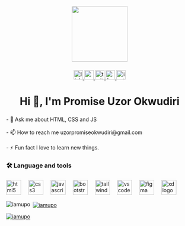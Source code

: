 <div align="center">
  <img height="150" src="https://camo.githubusercontent.com/62da68eb62b1e5f175f7d1f0191dd89a653d7908feb22d37d4a0ab07365d6791/68747470733a2f2f6d656469612e67697068792e636f6d2f6d656469612f4d3967624264396e6244724f5475314d71782f67697068792e676966"  />
</div>

###

<div align="center">
  <a href="https://www.linkedin.com/in/iamupo/" target="_blank">
    <img src="https://img.shields.io/static/v1?message=LinkedIn&logo=linkedin&label=&color=0077B5&logoColor=white&labelColor=&style=for-the-badge" height="25" alt="linkedin logo"  />
  </a>
  <a href="https://www.youtube.com/@iamupo" target="_blank">
    <img src="https://img.shields.io/static/v1?message=Youtube&logo=youtube&label=&color=FF0000&logoColor=white&labelColor=&style=for-the-badge" height="25" alt="youtube logo"  />
  </a>
  <a href=" https://twitter.com/IamUPO" target="_blank">
    <img src="https://img.shields.io/static/v1?message=Twitter&logo=twitter&label=&color=1DA1F2&logoColor=white&labelColor=&style=for-the-badge" height="25" alt="twitter logo"  />
  </a>
  <a href="https://www.behance.net/iamupo" target="_blank">
    <img src="https://img.shields.io/static/v1?message=Behance&logo=behance&label=&color=1769ff&logoColor=white&labelColor=&style=for-the-badge" height="25" alt="behance logo"  />
  </a>
  <a href="https://www.instagram.com/iamupo/" target="_blank">
    <img src="https://img.shields.io/static/v1?message=Instagram&logo=instagram&label=&color=E4405F&logoColor=white&labelColor=&style=for-the-badge" height="25" alt="instagram logo"  />
  </a>
</div>

###

<h1 align="center">Hi 👋, I'm Promise Uzor Okwudiri</h1>

###

<p align="left">- 💬 Ask me about HTML, CSS and JS<br><br>- 📫 How to reach me uzorpromiseokwudiri@gmail.com<br><br>- ⚡ Fun fact I love to learn new things.</p>

###

<h3 align="left">🛠 Language and tools</h3>

###

<div align="left">
  <img src="https://cdn.jsdelivr.net/gh/devicons/devicon/icons/html5/html5-original.svg" height="40" alt="html5 logo"  />
  <img width="12" />
  <img src="https://cdn.jsdelivr.net/gh/devicons/devicon/icons/css3/css3-original.svg" height="40" alt="css3 logo"  />
  <img width="12" />
  <img src="https://cdn.jsdelivr.net/gh/devicons/devicon/icons/javascript/javascript-original.svg" height="40" alt="javascript logo"  />
  <img width="12" />
  <img src="https://cdn.jsdelivr.net/gh/devicons/devicon/icons/bootstrap/bootstrap-original.svg" height="40" alt="bootstrap logo"  />
  <img width="12" />
  <img src="https://cdn.jsdelivr.net/gh/devicons/devicon/icons/tailwindcss/tailwindcss-original-wordmark.svg" height="40" alt="tailwindcss logo"  />
  <img width="12" />
  <img src="https://cdn.jsdelivr.net/gh/devicons/devicon/icons/vscode/vscode-original.svg" height="40" alt="vscode logo"  />
  <img width="12" />
  <img src="https://cdn.jsdelivr.net/gh/devicons/devicon/icons/figma/figma-original.svg" height="40" alt="figma logo"  />
  <img width="12" />
  <img src="https://cdn.jsdelivr.net/gh/devicons/devicon/icons/xd/xd-plain.svg" height="40" alt="xd logo"  />
</div>


<p dir="auto"><a target="_blank" rel="noopener noreferrer nofollow" href="https://camo.githubusercontent.com/9b60d180273b68fbf5f914df84fd9c710e3cf9f483dbed254e95d3f5b98f8ee3/68747470733a2f2f6769746875622d726561646d652d73746174732e76657263656c2e6170702f6170692f746f702d6c616e67733f757365726e616d653d69616d75706f2673686f775f69636f6e733d74727565266c6f63616c653d656e266c61796f75743d636f6d70616374"><img align="left" src="https://camo.githubusercontent.com/9b60d180273b68fbf5f914df84fd9c710e3cf9f483dbed254e95d3f5b98f8ee3/68747470733a2f2f6769746875622d726561646d652d73746174732e76657263656c2e6170702f6170692f746f702d6c616e67733f757365726e616d653d69616d75706f2673686f775f69636f6e733d74727565266c6f63616c653d656e266c61796f75743d636f6d70616374" alt="iamupo" data-canonical-src="https://github-readme-stats.vercel.app/api/top-langs?username=iamupo&amp;show_icons=true&amp;locale=en&amp;layout=compact" style="max-width: 100%;"></a></p>


<p dir="auto">&nbsp;<a target="_blank" rel="noopener noreferrer nofollow" href="https://camo.githubusercontent.com/8d1160bc171341847bf79292feb010e6055efc31932e92fdc6aa329c8af2b039/68747470733a2f2f6769746875622d726561646d652d73746174732e76657263656c2e6170702f6170693f757365726e616d653d69616d75706f2673686f775f69636f6e733d74727565266c6f63616c653d656e"><img align="center" src="https://camo.githubusercontent.com/8d1160bc171341847bf79292feb010e6055efc31932e92fdc6aa329c8af2b039/68747470733a2f2f6769746875622d726561646d652d73746174732e76657263656c2e6170702f6170693f757365726e616d653d69616d75706f2673686f775f69636f6e733d74727565266c6f63616c653d656e" alt="iamupo" data-canonical-src="https://github-readme-stats.vercel.app/api?username=iamupo&amp;show_icons=true&amp;locale=en" style="max-width: 100%;"></a></p>


<p dir="auto"><a target="_blank" rel="noopener noreferrer nofollow" href="https://camo.githubusercontent.com/b6b86e40a87cc51c11ff68ba0d000190ca836bbc6d7a62323aaef2fe31692e01/68747470733a2f2f6769746875622d726561646d652d73747265616b2d73746174732e6865726f6b756170702e636f6d2f3f757365723d69616d75706f26"><img align="center" src="https://camo.githubusercontent.com/b6b86e40a87cc51c11ff68ba0d000190ca836bbc6d7a62323aaef2fe31692e01/68747470733a2f2f6769746875622d726561646d652d73747265616b2d73746174732e6865726f6b756170702e636f6d2f3f757365723d69616d75706f26" alt="iamupo" data-canonical-src="https://github-readme-streak-stats.herokuapp.com/?user=iamupo&amp;" style="max-width: 100%;"></a></p>
